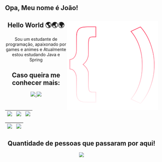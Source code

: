 ## Opa, Meu nome é João!
<div align="center">
<img src="logo.svg" width="300px" min-width="300px" max-width="300px" align="right" alt="Logo iuricode">

<h2>Hello World 🌎🌏🌍</h2>

<p>Sou um estudante de programação, apaixonado por games e animes e Atualmente estou estudando Java e Spring</p>

## Caso queira me conhecer mais: 

<div align="center">
  <a href="https://www.instagram.com/jauumx" alt="Instagram">
    <img src="https://img.shields.io/badge/-Instagram-ff3a5e?style=for-the-badge&logo=Instagram&logoColor=FFF"/>
  </a>
  <a href="https://www.linkedin.com/in/joaomarcosdev" alt="Linkedin">
    <img src="https://img.shields.io/badge/-Linkedin-ff3a5e?style=for-the-badge&logo=Linkedin&logoColor=FFF"/>
  </a>
</div>


| ![](http://github-profile-summary-cards.vercel.app/api/cards/stats?username=Nesrux&theme=tokyonight) | ![](http://github-profile-summary-cards.vercel.app/api/cards/repos-per-language?username=Nesrux&theme=tokyonight) | ![](http://github-profile-summary-cards.vercel.app/api/cards/most-commit-language?username=Nesrux&theme=tokyonight) |
| :-: | :-: | :-: |

| ![](http://github-profile-summary-cards.vercel.app/api/cards/profile-details?username=Nesrux&theme=tokyonight) | ![](http://github-profile-summary-cards.vercel.app/api/cards/productive-time?username=Nesrux&theme=tokyonight&utcOffset=8) |
| :-: | :-: |
  ## Quantidade de pessoas que passaram por aqui!
  <p align="center">   <img alingn="center" src="https://profile-counter.glitch.me/Nesrux/count.svg" /></p>
